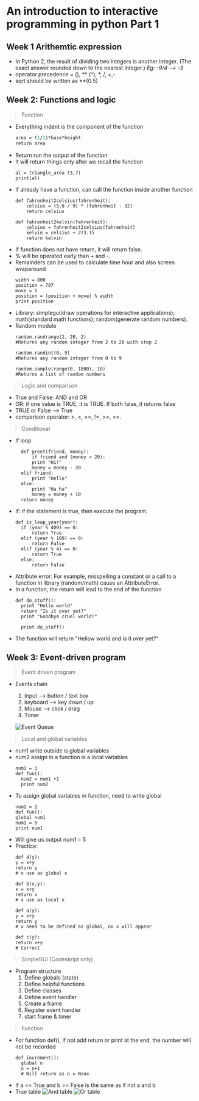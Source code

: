 # **An introduction to interactive programming in python Part 1** 

## Week 1 Arithemtic expression
- In Python 2, the result of dividing two integers is another integer.  (The exact answer rounded down to the nearest integer.) *Eg: -9/4 --> -3*
- operator precedence = (), ** (^), *, /, +,-
- sqrt should be written as **(0.5)

## Week 2: Functions and logic
> Function
- Everything indent is the component of the function
    ```def triangle_area(base,height):
    area = (1/2)*base*height
    return area 
    ```
- Return run the output of the function
- It will return things only after we recall the function
    ``` 
    al = triangle_area (3,7)
    print(al)
    ```
- If already have a function, can call the function inside another function
    ```
    def fahrenheit2celsius(fahrenheit):
        celsius = (5.0 / 9) * (fahrenheit - 32)
        return celsius

    def fahrenheit2kelvin(fahrenheit):
        celsius = fahrenheit2celsius(fahrenheit)
        kelvin = celsius + 273.15
        return kelvin
    ```
-  If function does not have return, it will return false. 
-  % will be operated early than + and -. 
-  Remainders can be used to calculate time hour and also screen wraparound
    ```
    width = 800
    position = 797
    move = 5
    position = (position + move) % width
    print position
    ```
- Library: simplegui(draw operations for interactive applications); math(standard math functions); random(generate random numbers). 
- Random module
    ```
    random.randrange(2, 20, 2)
    #Returns any random integer from 2 to 20 with step 2

    random.randint(0, 9)
    #Returns any random integer from 0 to 9

    random.sample(range(0, 1000), 10)
    #Returns a list of random numbers
    ```

> Logic and comparison
- True and False: AND and OR
- OR: if one value is TRUE, it is TRUE. If both false, it returns false
- TRUE or False --> True
- comparison operator: >, <, ==, !=, >=, <=.

> Conditional
- If loop
  ```
    def greet(friend, money):
        if friend and (money > 20):
        print "Hi!"
        money = money - 20
    elif friend:
        print "Hello"
    else:
        print "Ha ha"
        money = money + 10
    return money
    ```
- If: if the statement is true, then execute the program. 
  ```
  def is_leap_year(year):
    if (year % 400) == 0:
        return True
    elif (year % 100) == 0:
        return False
    elif (year % 4) == 0:
        return True
    else:
        return False
    ```
- Attribute error: For example, misspelling a constant or a call to a function in library (random/math) cause an AttributeError.
- In a function, the return will lead to the end of the function
  ```
  def do_stuff():
    print "Hello world"
    return "Is it over yet?"
    print "Goodbye cruel world!"
    
    print do_stuff()
  ```
- The function will return "Hellow world and is it over yet?" 

## Week 3: Event-driven program
> Event driven program
- Events chain

    1. Input --> button / text box
    2. keyboard --> key down / up
    3. Mouse --> click / drag
    4. Timer
    
    ![Event Queue](Notes/Week%202.jpg)

> Local and global variables
- num1 write outside is global variables
- num2 assign in a function is a local variables
  ```
  num1 = 1
  def fun():
    num2 = num1 +1 
    print num2
    ```
- To assign global variables in function, need to write global 
     ```
  num1 = 1
  def fun():
    global num1
    num1 = 5
    print num1
    ```
- Will give us output num1 = 5
- Practice: 
     ```
    def d(y):
    y = x+y
    return y
    # x use as global x 
    ```
     ```
    def b(x,y):
    x = x+y
    return x
    # x use as local x 
    ```
     ```
    def a(y):
    y = x+y
    return y
    # x need to be defined as global, no x will appear
    ```
     ```
    def c(y):
    return x+y
    # Correct
    ```
> SimpleGUI (Codeskript only)
- Program structure 
  1. Define globals (state)
  2. Define helpful functions
  3. Define classes
  4. Define event handler
  5. Create a frame
  6. Register event handler
  7. start frame & timer

> Function
- For function def(), if not add return or print at the end, the number will not be recorded 
  ```
  def increment():
    global n
    n = n+1
    # Will return as n = None

- If a == True and b == False is the same as if not a and b
- True table 
    ![And table](Notes/And%20table.png)
    ![Or table](Notes/Or%20table.png)